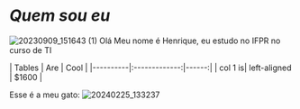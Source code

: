 # ***Quem sou eu***

![20230909_151643 (1)](https://github.com/user-attachments/assets/1d431f90-194e-4510-b0c0-15fcf4ed136c)
Olá Meu nome é Henrique, eu estudo no IFPR no curso de TI

| Tables | Are | Cool | |----------|:-------------:|------:| | col 1 is| left-aligned | $1600 |

Esse é a meu gato:
![20240225_133237](https://github.com/user-attachments/assets/92251c65-30d0-4736-a92a-f0e7b30f4f39)
